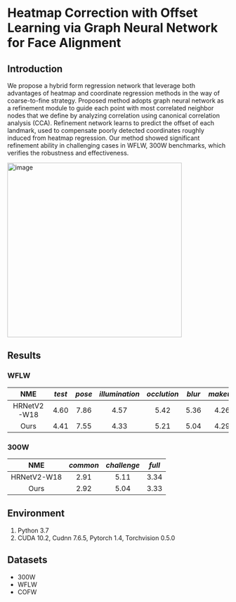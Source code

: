 # Heatmap Correction with Offset Learning via Graph Neural Network for Face Alignment
## Introduction
We propose a hybrid form regression network that leverage both advantages of heatmap and coordinate regression methods in the way of coarse-to-fine strategy. Proposed method adopts graph neural network as a refinement module to guide each point with most correlated neighbor nodes that we define by analyzing correlation using canonical correlation analysis (CCA). Refinement network learns to predict the offset of each landmark, used to compensate poorly detected coordinates roughly induced from heatmap regression. Our method showed significant refinement ability in challenging cases in WFLW, 300W benchmarks, which verifies the robustness and effectiveness.

<img width="397" alt="image" src="https://user-images.githubusercontent.com/83903071/199401608-f70cfbca-4520-40f2-9d13-5b061356ff84.png">

## Results 
### WFLW

| NME |  *test* | *pose* | *illumination* | *occlution* | *blur* | *makeup* | *expression* |
|:--:|:--:|:--:|:--:|:--:|:--:|:--:|:--:|
|HRNetV2-W18 | 4.60 | 7.86 | 4.57 | 5.42 | 5.36 | 4.26 | 4.78 |
|Ours | 4.41 | 7.55 | 4.33 | 5.21 | 5.04 | 4.29 | 4.65 |

### 300W

| NME | *common*| *challenge* | *full* |
|:--:|:--:|:--:|:--:|
|HRNetV2-W18 | 2.91 | 5.11 | 3.34 |
| Ours | 2.92 | 5.04 | 3.33 |

## Environment
1. Python 3.7
2. CUDA 10.2, Cudnn 7.6.5, Pytorch 1.4, Torchvision 0.5.0


## Datasets
- 300W
- WFLW
- COFW

